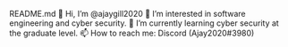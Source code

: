 README.md
👋 Hi, I’m @ajaygill2020
👀 I’m interested in software engineering and cyber security.
🌱 I’m currently learning cyber security at the graduate level.
📫 How to reach me: Discord (Ajay2020#3980)
